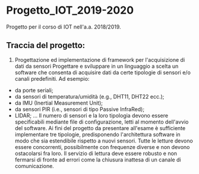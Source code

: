 # Progetto_IOT_2019-2020
Progetto per il corso di IOT nell'a.a. 2018/2019.
## Traccia del progetto:
1. Progettazione ed implementazione di framework per l'acquisizione di dati da sensori
Progettare e sviluppare in un linguaggio a scelta un software che consenta di acquisire dati da certe tipologie di sensori e/o canali predefiniti.
Ad esempio:
- da porte seriali;
- da sensori di temperatura/umidità (e.g., DHT11, DHT22 ecc.);
- da IMU (Inertial Measurement Unit);
- da sensori PIR (i.e., sensori di tipo Passive InfraRed);
- LIDAR;
...
Il numero di sensori e la loro tipologia devono essere specificabili mediante file di configurazione, letti al momento dell'avvio del software. Ai fini del progetto da presentare all'esame è sufficiente implementare tre tipologie, predisponendo l'architettura software in modo che sia estendibile rispetto a nuovi sensori.
Tutte le letture devono essere concorrenti, possibilmente con frequenze diverse e non devono ostacolarsi fra loro. Il servizio di lettura deve essere robusto e non fermarsi di fronte ad errori come la chiusura inattesa di un canale di comunicazione.
